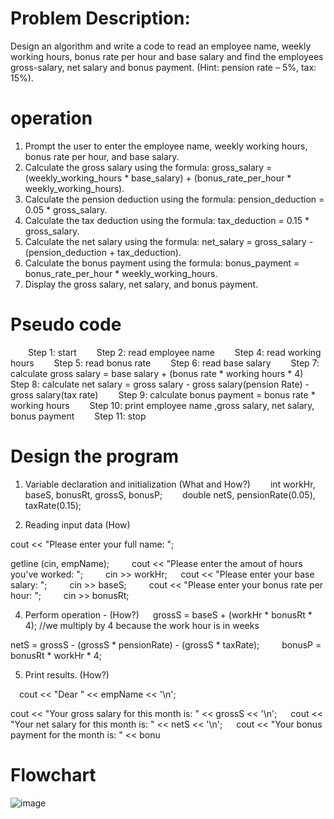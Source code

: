 
# Problem Description:

Design an algorithm and write a code to read an employee name, weekly working hours,
bonus rate per hour and base salary and find the employees gross-salary, net salary and bonus payment.
(Hint: pension rate – 5%, tax: 15%).

# operation

1. Prompt the user to enter the employee name, weekly working hours, bonus rate per hour, and base salary.
2. Calculate the gross salary using the formula: gross_salary = (weekly_working_hours * base_salary) + (bonus_rate_per_hour * weekly_working_hours).
3. Calculate the pension deduction using the formula: pension_deduction = 0.05 * gross_salary.
4. Calculate the tax deduction using the formula: tax_deduction = 0.15 * gross_salary.
5. Calculate the net salary using the formula: net_salary = gross_salary - (pension_deduction + tax_deduction).
6. Calculate the bonus payment using the formula: bonus_payment = bonus_rate_per_hour * weekly_working_hours.
7. Display the gross salary, net salary, and bonus payment.


# Pseudo code
  Step 1: start
  Step 2: read employee name
  Step 4: read working hours
  Step 5: read bonus rate
  Step 6: read base salary
  Step 7: calculate gross salary = base salary + (bonus rate * working hours * 4)
  Step 8: calculate net salary = gross salary - gross salary(pension Rate) - gross salary(tax rate)
  Step 9: calculate bonus payment = bonus rate * working hours
  Step 10: print employee name ,gross salary, net salary, bonus payment
  Step 11: stop

 # Design the program

1. Variable declaration and initialization (What and How?)
  int workHr, baseS, bonusRt, grossS, bonusP;
  double netS, pensionRate(0.05), taxRate(0.15);

2. Reading input data (How)

  cout << "Please enter your full name: ";

  getline (cin, empName);
  
  cout << "Please enter the amout of hours you've worked: ";
  
  cin >> workHr;
 
  cout << "Please enter your base salary: ";
  
  cin >> baseS;
  
  cout << "Please enter your bonus rate per hour: ";
  
  cin >> bonusRt;

4. Perform operation - (How?)
 
  grossS = baseS + (workHr * bonusRt * 4); //we multiply by 4 because the work hour is in weeks

  netS = grossS - (grossS * pensionRate) - (grossS * taxRate);
  
  bonusP = bonusRt * workHr * 4;

5. Print results. (How?)

  cout << "Dear " << empName << '\n';

  cout << "Your gross salary for this month is: " << grossS << '\n';
 
  cout << "Your net salary for this month is: " << netS << '\n';
 
  cout << "Your bonus payment for the month is: " << bonu



  # Flowchart

















![image](https://github.com/SWEG-2015EC-Batch/Lovelace-Coders/assets/149230080/6d0a390e-eeda-4f67-bf3a-5e3167e763cd)




  

